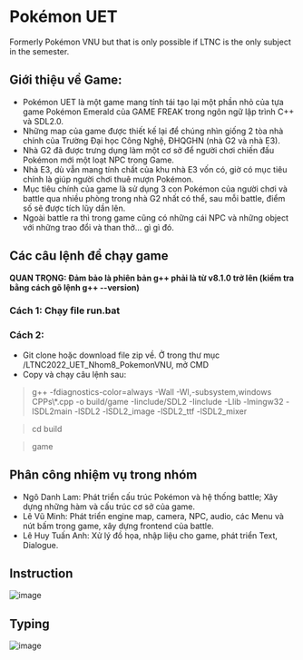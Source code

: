 # Pokémon UET
Formerly Pokémon VNU but that is only possible if LTNC is the only subject in the semester.

## Giới thiệu về Game:
- Pokémon UET là một game mang tính tái tạo lại một phần nhỏ của tựa game Pokémon Emerald của GAME FREAK trong ngôn ngữ lập trình C++ và SDL2.0.
- Những map của game được thiết kế lại để chúng nhìn giống 2 tòa nhà chính của Trường Đại học Công Nghệ, ĐHQGHN (nhà G2 và nhà E3).
- Nhà G2 đã được trưng dụng làm một cơ sở để người chơi chiến đấu Pokémon mới một loạt NPC trong Game.
- Nhà E3, dù vẫn mang tính chất của khu nhà E3 vốn có, giờ có mục tiêu chính là giúp người chơi thuê mượn Pokémon.
- Mục tiêu chính của game là sử dụng 3 con Pokémon của người chơi và battle qua nhiều phòng trong nhà G2 nhất có thể, sau mỗi battle, điểm số sẽ được tích lũy dần lên.
- Ngoài battle ra thì trong game cũng có những cái NPC và những object với những trao đổi và than thở... gì gì đó.


## Các câu lệnh để chạy game
**QUAN TRỌNG: Đảm bảo là phiên bản g++ phải là từ v8.1.0 trở lên (kiểm tra bằng cách gõ lệnh g++ --version)**
### Cách 1: Chạy file run.bat
### Cách 2: 
- Git clone hoặc download file zip về. Ở trong thư mục /LTNC2022_UET_Nhom8_PokemonVNU, mở CMD
- Copy và chạy câu lệnh sau: 
> g++ -fdiagnostics-color=always -Wall -Wl,-subsystem,windows CPPs\\*.cpp -o build/game -Iinclude/SDL2 -Iinclude -Llib -lmingw32 -lSDL2main -lSDL2 -lSDL2_image -lSDL2_ttf -lSDL2_mixer

> cd build

> game


## Phân công nhiệm vụ trong nhóm
- Ngô Danh Lam: Phát triển cấu trúc Pokémon và hệ thống battle; Xây dựng những hàm và cấu trúc cơ sở của game.
- Lê Vũ Minh: Phát triển engine map, camera, NPC, audio, các Menu và nút bấm trong game, xây dựng frontend của battle.
- Lê Huy Tuấn Anh: Xử lý đồ họa, nhập liệu cho game, phát triển Text, Dialogue.

## Instruction
![image](https://user-images.githubusercontent.com/29592868/169816056-b2d8eeec-f55c-4a95-84ab-6aee60790fa6.png)

## Typing
![image](https://user-images.githubusercontent.com/29592868/169819959-e4ae407b-d83b-4869-bb7a-b08ab931670c.png)

